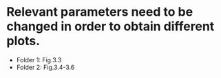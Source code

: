 # Relevant parameters need to be changed in order to obtain different plots.
* Folder 1: Fig.3.3
* Folder 2: Fig.3.4-3.6
